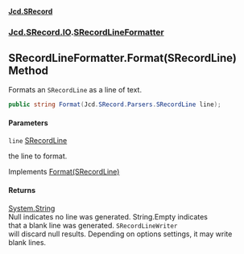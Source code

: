 #### [Jcd.SRecord](index.md 'index')
### [Jcd.SRecord.IO](Jcd.SRecord.IO.md 'Jcd.SRecord.IO').[SRecordLineFormatter](Jcd.SRecord.IO.SRecordLineFormatter.md 'Jcd.SRecord.IO.SRecordLineFormatter')

## SRecordLineFormatter.Format(SRecordLine) Method

Formats an `SRecordLine` as a line of text.

```csharp
public string Format(Jcd.SRecord.Parsers.SRecordLine line);
```
#### Parameters

<a name='Jcd.SRecord.IO.SRecordLineFormatter.Format(Jcd.SRecord.Parsers.SRecordLine).line'></a>

`line` [SRecordLine](Jcd.SRecord.Parsers.SRecordLine.md 'Jcd.SRecord.Parsers.SRecordLine')

the line to format.

Implements [Format(SRecordLine)](Jcd.SRecord.IO.ISRecordLineFormatter.Format(Jcd.SRecord.Parsers.SRecordLine).md 'Jcd.SRecord.IO.ISRecordLineFormatter.Format(Jcd.SRecord.Parsers.SRecordLine)')

#### Returns
[System.String](https://docs.microsoft.com/en-us/dotnet/api/System.String 'System.String')  
Null indicates no line was generated. String.Empty indicates  
that a blank line was generated. `SRecordLineWriter`  
will discard null results. Depending on options settings, it may write  
blank lines.